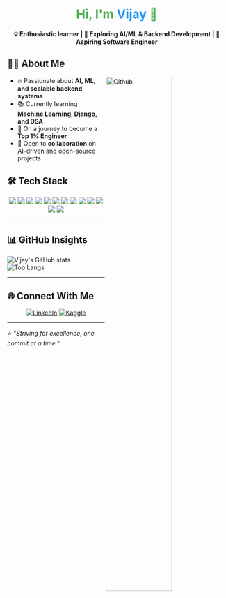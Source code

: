 <h1 align="center" style="color:#4CAF50;">Hi, I'm <span style="color:#2196F3;">Vijay</span> 👋</h1>

<h4 align="center">💡 Enthusiastic learner | 🔭 Exploring AI/ML & Backend Development | 🎯 Aspiring Software Engineer </h4>

## 🧑‍💻 About Me

<img width="55%" align="right" alt="Github" src="https://raw.githubusercontent.com/onimur/.github/master/.resources/git-header.svg" />

- 🔥 Passionate about **AI, ML, and scalable backend systems**  
- 📚 Currently learning **Machine Learning, Django, and DSA**  
- 🚀 On a journey to become a **Top 1% Engineer**  
- 🤝 Open to **collaboration** on AI-driven and open-source projects  


## 🛠️ Tech Stack  

<p align="center">
  
  <!-- Languages -->
  <img src="https://img.shields.io/badge/Python-3776AB?style=flat-square&logo=python&logoColor=white" />
  <img src="https://img.shields.io/badge/JavaScript-FFCA28?style=flat-square&logo=javascript&logoColor=black" />
  <img src="https://img.shields.io/badge/Java-007396?style=flat-square&logo=java&logoColor=white" />
  <img src="https://img.shields.io/badge/C++-00599C?style=flat-square&logo=cplusplus&logoColor=white" />
  
  <!-- Frameworks -->
  <img src="https://img.shields.io/badge/Django-092E20?style=flat-square&logo=django&logoColor=white" />
  <img src="https://img.shields.io/badge/Flask-000000?style=flat-square&logo=flask&logoColor=white" />
  <img src="https://img.shields.io/badge/Node.js-43853D?style=flat-square&logo=node-dot-js&logoColor=white" />
  <img src="https://img.shields.io/badge/React-20232A?style=flat-square&logo=react&logoColor=61DAFB" />
  
  <!-- Databases -->
  <img src="https://img.shields.io/badge/MySQL-4479A1?style=flat-square&logo=mysql&logoColor=white" />
  <img src="https://img.shields.io/badge/SQLite-003B57?style=flat-square&logo=sqlite&logoColor=white" />
  
  <!-- Tools -->
  <img src="https://img.shields.io/badge/Git-F05032?style=flat-square&logo=git&logoColor=white" />
  <img src="https://img.shields.io/badge/GitHub-181717?style=flat-square&logo=github&logoColor=white" />
  <img src="https://img.shields.io/badge/Linux-FCC624?style=flat-square&logo=linux&logoColor=black" />

</p>

---

## 📊 GitHub Insights  

![Vijay's GitHub stats](https://github-readme-stats.vercel.app/api?username=vijay-x-Raj&show_icons=true&theme=default&hide_border=true)  
![Top Langs](https://github-readme-stats.vercel.app/api/top-langs/?username=vijay-x-Raj&layout=compact&theme=default&hide_border=true)  

---

## 🌐 Connect With Me  

<div align="center">

[![LinkedIn](https://img.shields.io/badge/LinkedIn-0A66C2?style=flat-square&logo=linkedin&logoColor=white)](https://linkedin.com/in/vijayraj28) 
[![Kaggle](https://img.shields.io/badge/Kaggle-20BEFF?style=flat-square&logo=kaggle&logoColor=white)](https://www.kaggle.com/provijay)

</div>

---

⭐️ *"Striving for excellence, one commit at a time."*  

